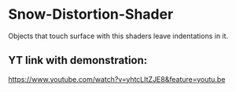 # Snow-Distortion-Shader

Objects that touch surface with this shaders leave indentations in it.

## YT link with demonstration:
https://www.youtube.com/watch?v=yhtcLItZJE8&feature=youtu.be
